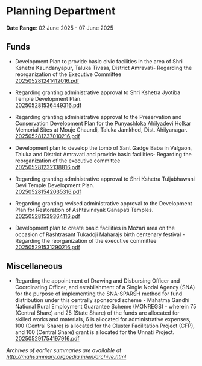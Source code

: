 # Planning Department

**Date Range**: 02 June 2025 - 07 June 2025


## Funds
- Development Plan to provide basic civic facilities in the area of Shri Kshetra Kaundanyapur, Taluka Tivasa, District Amravati- Regarding the reorganization of the Executive Committee\
  [202505281241412016.pdf](https://gr.maharashtra.gov.in/Site/Upload/Government%20Resolutions/English/202505281241412016.pdf)

- Regarding granting administrative approval to Shri Kshetra Jyotiba Temple Development Plan.\
  [202505281536449316.pdf](https://gr.maharashtra.gov.in/Site/Upload/Government%20Resolutions/English/202505281536449316.pdf)

- Regarding granting administrative approval to the Preservation and Conservation Development Plan for the Punyashloka Ahilyadevi Holkar Memorial Sites at Mouje Chaundi, Taluka Jamkhed, Dist. Ahilyanagar.\
  [202505281237010216.pdf](https://gr.maharashtra.gov.in/Site/Upload/Government%20Resolutions/English/202505281237010216.pdf)

- Development plan to develop the tomb of Sant Gadge Baba in Valgaon, Taluka and District Amravati and provide basic facilities- Regarding the reorganization of the executive committee\
  [202505281232138816.pdf](https://gr.maharashtra.gov.in/Site/Upload/Government%20Resolutions/English/202505281232138816.pdf)

- Regarding granting administrative approval to Shri Kshetra Tuljabhawani Devi Temple Development Plan.\
  [202505281542035316.pdf](https://gr.maharashtra.gov.in/Site/Upload/Government%20Resolutions/English/202505281542035316....pdf)

- Regarding granting revised administrative approval to the Development Plan for Restoration of Ashtavinayak Ganapati Temples.\
  [202505281539364116.pdf](https://gr.maharashtra.gov.in/Site/Upload/Government%20Resolutions/English/202505281539364116.pdf)

- Development plan to create basic facilities in Mozari area on the occasion of Rashtrasant Tukadoji Maharajs birth centenary festival - Regarding the reorganization of the executive committee\
  [202505291531290216.pdf](https://gr.maharashtra.gov.in/Site/Upload/Government%20Resolutions/English/202505291531290216.pdf)

## Miscellaneous
- Regarding the appointment of Drawing and Disbursing Officer and Coordinating Officer, and establishment of a Single Nodal Agency (SNA) for the purpose of implementing the SNA-SPARSH method for fund distribution under this centrally sponsored scheme - Mahatma Gandhi National Rural Employment Guarantee Scheme (MGNREGS) - wherein 75 (Central Share) and 25 (State Share) of the funds are allocated for skilled works and materials, 6 is allocated for administrative expenses, 100 (Central Share) is allocated for the Cluster Facilitation Project (CFP), and 100 (Central Share) grant is allocated for the Unnati Project.\
  [202505291754197916.pdf](https://gr.maharashtra.gov.in/Site/Upload/Government%20Resolutions/English/202505291754197916....pdf)


*Archives of earlier summaries are available at http://mahsummary.orgpedia.in/en/archive.html*